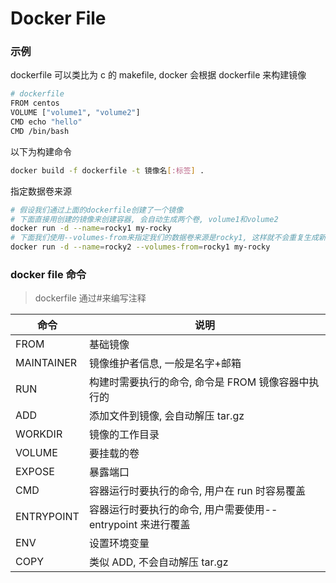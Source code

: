 # Docker File

### 示例

dockerfile 可以类比为 c 的 makefile, docker 会根据 dockerfile 来构建镜像

```bash
# dockerfile
FROM centos
VOLUME ["volume1", "volume2"]
CMD echo "hello"
CMD /bin/bash
```

以下为构建命令

```sh
docker build -f dockerfile -t 镜像名[:标签] .
```

指定数据卷来源

```sh
# 假设我们通过上面的dockerfile创建了一个镜像
# 下面直接用创建的镜像来创建容器, 会自动生成两个卷, volume1和volume2
docker run -d --name=rocky1 my-rocky
# 下面我们使用--volumes-from来指定我们的数据卷来源是rocky1, 这样就不会重复生成新的卷, 并且两个容器可以共用数据卷
docker run -d --name=rocky2 --volumes-from=rocky1 my-rocky
```

### docker file 命令

> dockerfile 通过#来编写注释

| 命令       | 说明                                                        |
| ---------- | ----------------------------------------------------------- |
| FROM       | 基础镜像                                                    |
| MAINTAINER | 镜像维护者信息, 一般是名字+邮箱                             |
| RUN        | 构建时需要执行的命令, 命令是 FROM 镜像容器中执行的          |
| ADD        | 添加文件到镜像, 会自动解压 tar.gz                           |
| WORKDIR    | 镜像的工作目录                                              |
| VOLUME     | 要挂载的卷                                                  |
| EXPOSE     | 暴露端口                                                    |
| CMD        | 容器运行时要执行的命令, 用户在 run 时容易覆盖               |
| ENTRYPOINT | 容器运行时要执行的命令, 用户需要使用--entrypoint 来进行覆盖 |
| ENV        | 设置环境变量                                                |
| COPY       | 类似 ADD, 不会自动解压 tar.gz                               |
